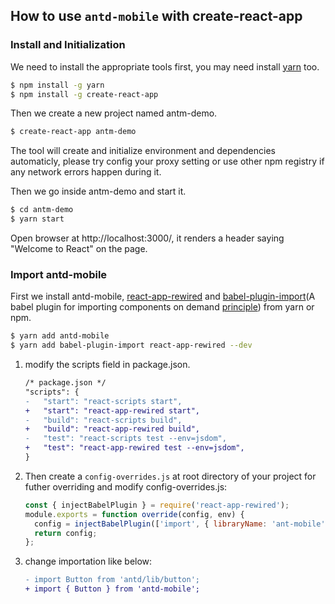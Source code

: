 ## How to use `antd-mobile` with create-react-app

### Install and Initialization

We need to install the appropriate tools first, you may need install [yarn](https://github.com/yarnpkg/yarn/) too.

```bash
$ npm install -g yarn
$ npm install -g create-react-app
```

Then we create a new project named antm-demo.

```bash
$ create-react-app antm-demo
```

The tool will create and initialize environment and dependencies automaticly, please try config your proxy setting or use other npm registry if any network errors happen during it.

Then we go inside antm-demo and start it.

```bash
$ cd antm-demo
$ yarn start
```

Open browser at http://localhost:3000/, it renders a header saying "Welcome to React" on the page.

### Import antd-mobile

First we install antd-mobile, [react-app-rewired](https://github.com/timarney/react-app-rewired) and [babel-plugin-import](https://github.com/ant-design/babel-plugin-import)(A babel plugin for importing components on demand [principle](https://github.com/ant-design/ant-design/blob/master/docs/react/getting-started#Import-on-Demand)) from yarn or npm.

  ```bash
  $ yarn add antd-mobile
  $ yarn add babel-plugin-import react-app-rewired --dev
  ```

1. modify the scripts field in package.json.

    ```diff
    /* package.json */
    "scripts": {
    -   "start": "react-scripts start",
    +   "start": "react-app-rewired start",
    -   "build": "react-scripts build",
    +   "build": "react-app-rewired build",
    -   "test": "react-scripts test --env=jsdom",
    +   "test": "react-app-rewired test --env=jsdom",
    }
    ```
2. Then create a `config-overrides.js` at root directory of your project for futher overriding and modify config-overrides.js:

    ```js
    const { injectBabelPlugin } = require('react-app-rewired');
    module.exports = function override(config, env) {
      config = injectBabelPlugin(['import', { libraryName: 'ant-mobile', style: 'css' }], config);
      return config;
    };
    ```

3. change importation like below:

    ```diff
    - import Button from 'antd/lib/button';
    + import { Button } from 'antd-mobile';
    ```
